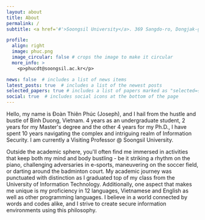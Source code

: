 ```yaml
---
layout: about
title: About
permalink: /
subtitle: <a href='#'>Soongsil University</a>. 369 Sangdo-ro, Dongjak-gu, Seoul, South Korea

profile:
  align: right
  image: phuc.png
  image_circular: false # crops the image to make it circular
  more_info: >
    <p>phucdt@soongsil.ac.kr</p>

news: false  # includes a list of news items
latest_posts: true  # includes a list of the newest posts
selected_papers: true # includes a list of papers marked as "selected={true}"
social: true  # includes social icons at the bottom of the page
---
```


Hello, my name is Đoàn Thiên Phúc (Joseph), and I hail from the hustle and bustle of Binh Duong, Vietnam. 4 years as an undergraduate student, 2 years for my Master's degree and the other 4 years for my Ph.D., I have spent 10 years navigating the complex and intriguing realm of Information Security. I am currently a Visiting Professor @ Soongsil University. 

Outside the academic sphere, you'll often find me immersed in activities that keep both my mind and body bustling - be it striking a rhythm on the piano, challenging adversaries in e-sports, maneuvering on the soccer field, or darting around the badminton court. My academic journey was punctuated with distinction as I graduated top of my class from the University of Information Technology. Additionally, one aspect that makes me unique is my proficiency in 12 languages, Vietnamese and English as well as other programming languages. I believe in a world connected by words and codes alike, and I strive to create secure information environments using this philosophy.